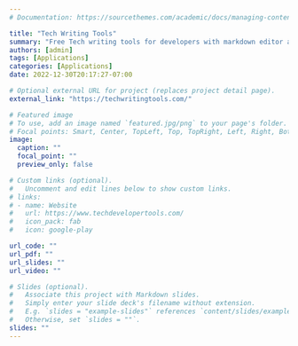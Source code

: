```yaml
---
# Documentation: https://sourcethemes.com/academic/docs/managing-content/

title: "Tech Writing Tools"
summary: "Free Tech writing tools for developers with markdown editor and renderer."
authors: [admin]
tags: [Applications]
categories: [Applications]
date: 2022-12-30T20:17:27-07:00

# Optional external URL for project (replaces project detail page).
external_link: "https://techwritingtools.com/"

# Featured image
# To use, add an image named `featured.jpg/png` to your page's folder.
# Focal points: Smart, Center, TopLeft, Top, TopRight, Left, Right, BottomLeft, Bottom, BottomRight.
image:
  caption: ""
  focal_point: ""
  preview_only: false

# Custom links (optional).
#   Uncomment and edit lines below to show custom links.
# links:
# - name: Website
#   url: https://www.techdevelopertools.com/
#   icon_pack: fab
#   icon: google-play

url_code: ""
url_pdf: ""
url_slides: ""
url_video: ""

# Slides (optional).
#   Associate this project with Markdown slides.
#   Simply enter your slide deck's filename without extension.
#   E.g. `slides = "example-slides"` references `content/slides/example-slides.md`.
#   Otherwise, set `slides = ""`.
slides: ""
---
```


